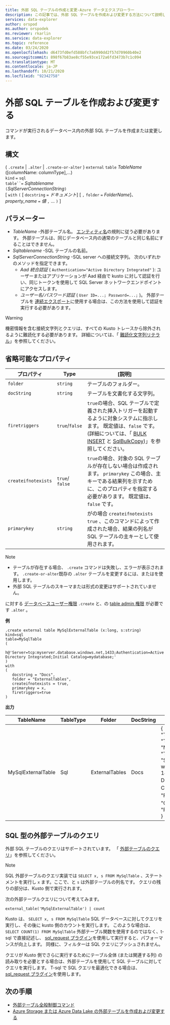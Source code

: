 ```yaml
---
title: 外部 SQL テーブルの作成と変更-Azure データエクスプローラー
description: この記事では、外部 SQL テーブルを作成および変更する方法について説明します。
services: data-explorer
author: orspod
ms.author: orspodek
ms.reviewer: rkarlin
ms.service: data-explorer
ms.topic: reference
ms.date: 03/24/2020
ms.openlocfilehash: d6473fd0efd588bfc7a6990dd2f57d70960b40e2
ms.sourcegitcommit: 898f67b83ae8cf55e93ce172a6fd3473b7c1c094
ms.translationtype: MT
ms.contentlocale: ja-JP
ms.lasthandoff: 10/21/2020
ms.locfileid: "92342758"
---
```

# <a name="create-and-alter-external-sql-tables"></a>外部 SQL テーブルを作成および変更する

コマンドが実行されるデータベース内の外部 SQL テーブルを作成または変更します。  

## <a name="syntax"></a>構文

( `.create`  |  `.alter`  |  `.create-or-alter` ) `external` `table` *TableName* ([columnName: columnType],...)  
`kind` `=` `sql`  
`table``=` *Sqltablename*  
`(`*SqlServerConnectionString*`)`  
[ `with` `(` [ `docstring` `=` *ドキュメント*] [ `,` `folder` `=` *FolderName*]、 *property_name* `=` *値* `,` ... `)` ]

## <a name="parameters"></a>パラメーター

* *TableName* -外部テーブル名。 [エンティティ名](../query/schema-entities/entity-names.md)の規則に従う必要があります。 外部テーブルは、同じデータベース内の通常のテーブルと同じ名前にすることはできません。
* *Sqltablename* -SQL テーブルの名前。
* *SqlServerConnectionString* -SQL server への接続文字列。 次のいずれかのメソッドを指定できます。 
  * *Aad 統合認証* ( `Authentication="Active Directory Integrated"` ): ユーザーまたはアプリケーションが Aad 経由で kusto に対して認証を行い、同じトークンを使用して SQL Server ネットワークエンドポイントにアクセスします。
  * *ユーザー名/パスワード認証* ( `User ID=...; Password=...;` )。 外部テーブルを [連続エクスポート](data-export/continuous-data-export.md)に使用する場合は、この方法を使用して認証を実行する必要があります。 

> [!WARNING]
> 機密情報を含む接続文字列とクエリは、すべての Kusto トレースから除外されるように難読化する必要があります。 詳細については、「 [難読化文字列リテラル](../query/scalar-data-types/string.md#obfuscated-string-literals)」を参照してください。

## <a name="optional-properties"></a>省略可能なプロパティ

| プロパティ            | Type            | [説明]                          |
|---------------------|-----------------|---------------------------------------------------------------------------------------------------|
| `folder`            | `string`        | テーブルのフォルダー。                  |
| `docString`         | `string`        | テーブルを文書化する文字列。      |
| `firetriggers`      | `true`/`false`  | `true`の場合、SQL テーブルで定義された挿入トリガーを起動するように対象システムに指示します。 既定値は、`false` です。 (詳細については、「 [BULK INSERT](/sql/t-sql/statements/bulk-insert-transact-sql) と [SqlBulkCopy](/dotnet/api/system.data.sqlclient.sqlbulkcopy))」を参照してください。 |
| `createifnotexists` | `true`/ `false` | `true`の場合、対象の SQL テーブルが存在しない場合は作成されます。 `primarykey` この場合、主キーである結果列を示すために、このプロパティを指定する必要があります。 既定値は、`false` です。  |
| `primarykey`        | `string`        | がの場合 `createifnotexists` `true` 、このコマンドによって作成された場合、結果の列名が SQL テーブルの主キーとして使用されます。                  |

> [!NOTE]
> * テーブルが存在する場合、 `.create` コマンドは失敗し、エラーが表示されます。 `.create-or-alter`既存の `.alter` テーブルを変更するには、またはを使用します。 
> * 外部 SQL テーブルのスキーマまたは形式の変更はサポートされていません。 

に対する [データベースユーザー権限](../management/access-control/role-based-authorization.md) `.create` と、の [table admin 権限](../management/access-control/role-based-authorization.md) が必要です `.alter` 。 
 
**例** 

```kusto
.create external table MySqlExternalTable (x:long, s:string) 
kind=sql
table=MySqlTable
( 
   h@'Server=tcp:myserver.database.windows.net,1433;Authentication=Active Directory Integrated;Initial Catalog=mydatabase;'
)
with 
(
   docstring = "Docs",
   folder = "ExternalTables", 
   createifnotexists = true,
   primarykey = x,
   firetriggers=true
)  
```

**出力**

| TableName   | TableType | Folder         | DocString | Properties                            |
|-------------|-----------|----------------|-----------|---------------------------------------|
| MySqlExternalTable | Sql       | ExternalTables | Docs      | {<br>  "TargetEntityKind": "sqltable" ",<br>  "TargetEntityName": "MySqlTable",<br>  "TargetEntityConnectionString": "Server = tcp: database. windows. net, 1433;Authentication = Active Directory Integrated、Initial Catalog = mydatabase; "、<br>  "FireTriggers": true、<br>  "CreateIfNotExists": true、<br>  "PrimaryKey": "x"<br>} |

## <a name="querying-an-external-table-of-type-sql"></a>SQL 型の外部テーブルのクエリ

外部 SQL テーブルのクエリはサポートされています。 「 [外部テーブルのクエリ](../../data-lake-query-data.md)」を参照してください。 

> [!Note]
> SQL 外部テーブルのクエリ実装では `SELECT x, s FROM MySqlTable` 、ステートメントを実行し `x` ます。ここで、と `s` は外部テーブルの列名です。 クエリの残りの部分は、Kusto 側で実行されます。

次の外部テーブルクエリについて考えてみます。 

```kusto
external_table('MySqlExternalTable') | count
```

Kusto は、 `SELECT x, s FROM MySqlTable` SQL データベースに対してクエリを実行し、その後に kusto 側のカウントを実行します。 このような場合は、 `SELECT COUNT(1) FROM MySqlTable` 外部テーブル関数を使用するのではなく、t-sql で直接記述し、 [sql_request プラグイン](../query/sqlrequestplugin.md)を使用して実行すると、パフォーマンスが向上します。 同様に、フィルターは SQL クエリにプッシュされません。  

クエリが Kusto 側でさらに実行するためにテーブル全体 (または関連する列) の読み取りを必要とする場合は、外部テーブルを使用して SQL テーブルに対してクエリを実行します。 T-sql で SQL クエリを最適化できる場合は、 [sql_request プラグイン](../query/sqlrequestplugin.md)を使用します。

## <a name="next-steps"></a>次の手順

* [外部テーブル全般制御コマンド](./external-table-commands.md)
* [Azure Storage または Azure Data Lake の外部テーブルを作成および変更する](external-tables-azurestorage-azuredatalake.md)